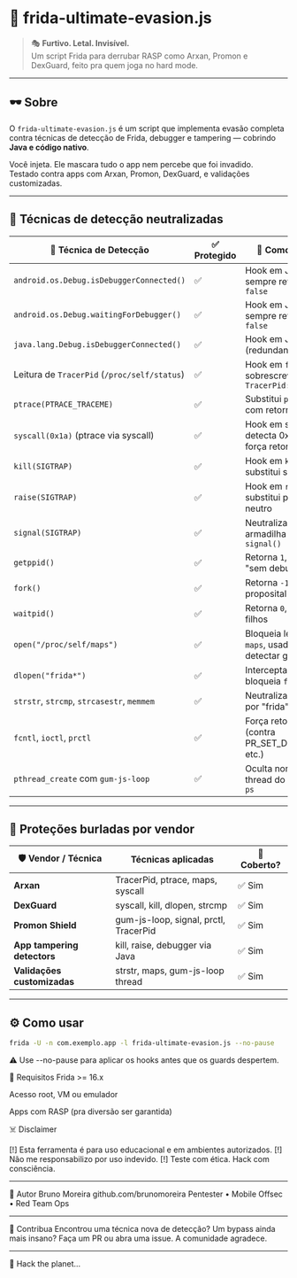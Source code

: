 # 🧨 frida-ultimate-evasion.js

> 🎭 **Furtivo. Letal. Invisível.**  
> Um script Frida para derrubar RASP como Arxan, Promon e DexGuard, feito pra quem joga no hard mode.

---

## 🕶️ Sobre

O `frida-ultimate-evasion.js` é um script que implementa evasão completa contra técnicas de detecção de Frida, debugger e tampering — cobrindo **Java e código nativo**.

Você injeta. Ele mascara tudo o app nem percebe que foi invadido.  
Testado contra apps com Arxan, Promon, DexGuard, e validações customizadas.

---

## 🧩 Técnicas de detecção neutralizadas

| 🎯 Técnica de Detecção                         | ✅ Protegido | 💉 Como é feito                                               |
|------------------------------------------------|-------------|---------------------------------------------------------------|
| `android.os.Debug.isDebuggerConnected()`       | ✅           | Hook em Java: sempre retorna `false`                          |
| `android.os.Debug.waitingForDebugger()`        | ✅           | Hook em Java: sempre retorna `false`                          |
| `java.lang.Debug.isDebuggerConnected()`        | ✅           | Hook em Java (redundante)                                     |
| Leitura de `TracerPid` (`/proc/self/status`)   | ✅           | Hook em `fgets()`, sobrescreve `TracerPid:\t0`                |
| `ptrace(PTRACE_TRACEME)`                       | ✅           | Substitui `ptrace()` com retorno `0`                          |
| `syscall(0x1a)` (ptrace via syscall)           | ✅           | Hook em syscall: detecta 0x1a e força retorno `0`             |
| `kill(SIGTRAP)`                                | ✅           | Hook em `kill`, substitui sinal por `0`                       |
| `raise(SIGTRAP)`                               | ✅           | Hook em `raise`, substitui por sinal neutro                  |
| `signal(SIGTRAP)`                              | ✅           | Neutraliza qualquer armadilha via `signal()`                  |
| `getppid()`                                     | ✅           | Retorna `1`, indicando "sem debugger pai"                     |
| `fork()`                                        | ✅           | Retorna `-1`, falha proposital                                |
| `waitpid()`                                     | ✅           | Retorna `0`, ignora filhos                                    |
| `open("/proc/self/maps")`                      | ✅           | Bloqueia leitura de `maps`, usada para detectar gadgets       |
| `dlopen("frida*")`                              | ✅           | Intercepta e bloqueia `frida*.so`                             |
| `strstr`, `strcmp`, `strcasestr`, `memmem`      | ✅           | Neutraliza buscas por "frida"                                 |
| `fcntl`, `ioctl`, `prctl`                       | ✅           | Força retorno `0` (contra PR_SET_DUMPABLE, etc.)              |
| `pthread_create` com `gum-js-loop`             | ✅           | Oculta nome da thread do Frida do `ps`                        |

---

## 🔐 Proteções burladas por vendor

| 🛡️ Vendor / Técnica           | Técnicas aplicadas                         | 🧨 Coberto? |
|-------------------------------|---------------------------------------------|------------|
| **Arxan**                     | TracerPid, ptrace, maps, syscall            | ✅ Sim     |
| **DexGuard**                  | syscall, kill, dlopen, strcmp               | ✅ Sim     |
| **Promon Shield**             | gum-js-loop, signal, prctl, TracerPid       | ✅ Sim     |
| **App tampering detectors**   | kill, raise, debugger via Java              | ✅ Sim     |
| **Validações customizadas**   | strstr, maps, gum-js-loop thread            | ✅ Sim     |

---

## ⚙️ Como usar

```bash
frida -U -n com.exemplo.app -l frida-ultimate-evasion.js --no-pause
```
⚠️ Use --no-pause para aplicar os hooks antes que os guards despertem.

🧠 Requisitos
Frida >= 16.x

Acesso root, VM ou emulador

Apps com RASP (pra diversão ser garantida)

☠️ Disclaimer

[!] Esta ferramenta é para uso educacional e em ambientes autorizados.
[!] Não me responsabilizo por uso indevido.
[!] Teste com ética. Hack com consciência.

---

👾 Autor
Bruno Moreira
github.com/brunomoreira
Pentester • Mobile Offsec • Red Team Ops

---

🧬 Contribua
Encontrou uma técnica nova de detecção? Um bypass ainda mais insano?
Faça um PR ou abra uma issue. A comunidade agradece.

---

🧨 Hack the planet...

